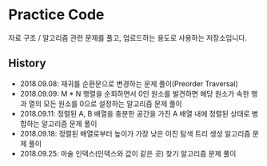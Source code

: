 # Practice Code

자료 구조 / 알고리즘 관련 문제를 풀고, 업로드하는 용도로 사용하는 저장소입니다.

## History

- 2018.09.08: 재귀를 순환문으로 변경하는 문제 풀이(Preorder Traversal)
- 2018.09.09: M * N 행렬을 순회하면서 0인 원소를 발견하면 
해당 원소가 속한 행과 열의 모든 원소를 0으로 설정하는 알고리즘 문제 풀이
- 2018.09.11: 정렬된 A, B 배열을 충분한 공간을 가진 A 배열 내에 
정렬된 상태로 병합하는 알고리즘 문제 풀이
- 2018.09.18: 정렬된 배열로부터 높이가 가장 낮은 이진 탐색 트리 
생성 알고리즘 문제 풀이
- 2018.09.25: 마술 인덱스(인덱스와 값이 같은 곳) 찾기 알고리즘 문제 풀이